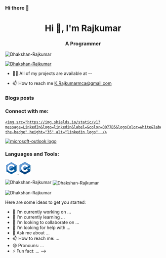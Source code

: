 ### Hi there 👋

<h1 align="center">Hi 👋, I'm Rajkumar</h1>
<h3 align="center">A  Programmer</h3>


<p align="left"> <img src="https://komarev.com/ghpvc/?username=Dhakshan-Rajkumar&label=Profile%20views&color=0e75b6&style=flat" alt="Dhakshan-Rajkumar" /> </p>

<p align="left"> <a href="https://github.com/ryo-ma/github-profile-trophy"><img src="https://github-profile-trophy.vercel.app/?username=Dhakshan-Rajkumar" alt="Dhakshan-Rajkumar" /></a> </p>


 

- 👨‍💻 All of my projects are available at --

- 📫 How to reach me K.Rajkumarmca@gmail.com

### Blogs posts
<!-- BLOG-POST-LIST:START -->
<!-- BLOG-POST-LIST:END -->

<h3 align="left">Connect with me:</h3>

<div align="left">
   <a href="www.linkedin.com/in/rajkumar-k-18b6a5255/" target="_blank"  >
   
    <img src="https://img.shields.io/static/v1?message=LinkedIn&logo=linkedin&label=&color=0077B5&logoColor=white&labelColor=&style=for-the-badge" height="35" alt="linkedin logo"  />
  </a>
  <a href="k.rajkumarmca@gmail.com" target="_blank">
    <img src="https://img.shields.io/static/v1?message=Outlook&logo=microsoft-outlook&label=&color=0078D4&logoColor=white&labelColor=&style=for-the-badge" height="35" alt="microsoft-outlook logo"  />
  </a>
</div>

<h3 align="left">Languages and Tools:</h3>
<p align="left"> 

<a href="https://www.cprogramming.com/" target="_blank" rel="noreferrer"> <img src="https://raw.githubusercontent.com/devicons/devicon/master/icons/c/c-original.svg" alt="c" width="40" height="40"/> </a> <a href="https://www.w3schools.com/cpp/" target="_blank" rel="noreferrer"> <img src="https://raw.githubusercontent.com/devicons/devicon/master/icons/cplusplus/cplusplus-original.svg" alt="cplusplus" width="40" height="40"/> </a> 

<p><img align="left" src="https://github-readme-stats.vercel.app/api/top-langs?username=Dhakshan-Rajkumar&show_icons=true&locale=en&layout=compact" alt="Dhakshan-Rajkumar" /></p>

<p>&nbsp;<img align="center" src="https://github-readme-stats.vercel.app/api?username=Dhakshan-Rajkumar&show_icons=true&locale=en" alt="Dhakshan-Rajkumar" /></p>

<p><img align="center" src="https://github-readme-streak-stats.herokuapp.com/?user=Dhakshan-Rajkumar&" alt="Dhakshan-Rajkumar" /></p>

Here are some ideas to get you started:

- 🔭 I’m currently working on ...
- 🌱 I’m currently learning ...
- 👯 I’m looking to collaborate on ...
- 🤔 I’m looking for help with ...
- 💬 Ask me about ...
- 📫 How to reach me: ...
- 😄 Pronouns: ...
- ⚡ Fun fact: ...
-->
